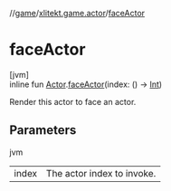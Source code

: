 //[game](../../index.md)/[xlitekt.game.actor](index.md)/[faceActor](face-actor.md)

# faceActor

[jvm]\
inline fun [Actor](-actor/index.md).[faceActor](face-actor.md)(index: () -&gt; [Int](https://kotlinlang.org/api/latest/jvm/stdlib/kotlin/-int/index.html))

Render this actor to face an actor.

## Parameters

jvm

| | |
|---|---|
| index | The actor index to invoke. |
